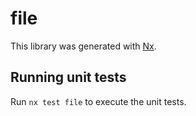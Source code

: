 # file

This library was generated with [Nx](https://nx.dev).

## Running unit tests

Run `nx test file` to execute the unit tests.
